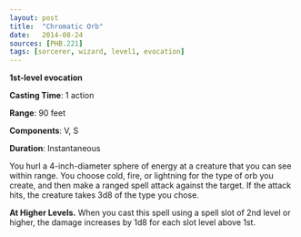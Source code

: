 ```yaml
---
layout: post
title:  "Chromatic Orb"
date:   2014-08-24
sources: [PHB.221]
tags: [sorcerer, wizard, level1, evocation]
---
```


**1st-level evocation**

**Casting Time**: 1 action

**Range**: 90 feet

**Components**: V, S

**Duration**: Instantaneous

You hurl a 4-inch-diameter sphere of energy at a creature that you can see within range. You choose cold, fire, or lightning for the type of orb you create, and then make a ranged spell attack against the target. If the attack hits, the creature takes 3d8 of the type you chose.

**At Higher Levels.** When you cast this spell using a spell slot of 2nd level or higher, the damage increases by 1d8 for each slot level above 1st.